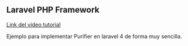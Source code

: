 ## Laravel PHP Framework

[Link del vídeo tutorial](http://uno-de-piera.com/purifier-para-laravel-4/)


Ejemplo para implementar Purifier en laravel 4 de forma muy sencilla.
